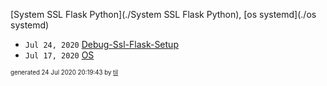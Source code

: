 [System SSL Flask Python](./System SSL Flask Python), [os systemd](./os systemd)

* <code>Jul 24, 2020</code> [Debug-Ssl-Flask-Setup](2020-07-24T20-14-55-debug-ssl-flask-setup.md)
* <code>Jul 17, 2020</code> [OS](2020-07-17T08-22-51-debug-systemd-issues-in-buster.md)


<sup><sub>generated 24 Jul 2020 20:19:43 by <a href='https://github.com/senorprogrammer/til'>til</a></sub></sup>
